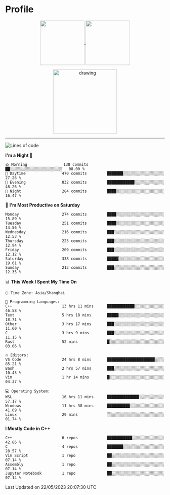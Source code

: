 # Profile

<p align="center">
  <a href="https://github.com/SourVoice">
    <img
      align="center"
      height="140em"
      src="https://github-readme-stats.vercel.app/api?username=SourVoice&show_icons=true&include_all_commits=true&count_private=true&theme=tokyonight"
    />
  </a>
  <a href="https://github.com/SourVoice">
    <img
      align="center"
      height="140em"
      src="https://github-readme-stats.vercel.app/api/top-langs/?username=SourVoice&show_icons=true&include_all_commits=true&count_private=true&layout=compact&theme=tokyonight"
    />
  </a>
</p>

<p align="center">
   <a href="https://github.com/SourVoice">
    <img
      align="center"
      height="202em"
      alt="drawing"
      src="https://activity-graph.herokuapp.com/graph?username=SourVoice&theme=react-dark"
    />
  </a>
</p>

---
<!--START_SECTION:waka-->
![Lines of code](https://img.shields.io/badge/From%20Hello%20World%20I%27ve%20Written-1.6%20million%20lines%20of%20code-blue)

**I'm a Night 🦉** 

```text
🌞 Morning                138 commits         ██░░░░░░░░░░░░░░░░░░░░░░░   08.00 % 
🌆 Daytime                470 commits         ███████░░░░░░░░░░░░░░░░░░   27.26 % 
🌃 Evening                832 commits         ████████████░░░░░░░░░░░░░   48.26 % 
🌙 Night                  284 commits         ████░░░░░░░░░░░░░░░░░░░░░   16.47 % 
```
📅 **I'm Most Productive on Saturday** 

```text
Monday                   274 commits         ████░░░░░░░░░░░░░░░░░░░░░   15.89 % 
Tuesday                  251 commits         ████░░░░░░░░░░░░░░░░░░░░░   14.56 % 
Wednesday                216 commits         ███░░░░░░░░░░░░░░░░░░░░░░   12.53 % 
Thursday                 223 commits         ███░░░░░░░░░░░░░░░░░░░░░░   12.94 % 
Friday                   209 commits         ███░░░░░░░░░░░░░░░░░░░░░░   12.12 % 
Saturday                 338 commits         █████░░░░░░░░░░░░░░░░░░░░   19.61 % 
Sunday                   213 commits         ███░░░░░░░░░░░░░░░░░░░░░░   12.35 % 
```


📊 **This Week I Spent My Time On** 

```text
🕑︎ Time Zone: Asia/Shanghai

💬 Programming Languages: 
C++                      13 hrs 11 mins      ████████████░░░░░░░░░░░░░   46.58 % 
Text                     5 hrs 18 mins       █████░░░░░░░░░░░░░░░░░░░░   18.71 % 
Other                    3 hrs 17 mins       ███░░░░░░░░░░░░░░░░░░░░░░   11.60 % 
C                        3 hrs 9 mins        ███░░░░░░░░░░░░░░░░░░░░░░   11.15 % 
Rust                     52 mins             █░░░░░░░░░░░░░░░░░░░░░░░░   03.06 % 

🔥 Editors: 
VS Code                  24 hrs 8 mins       █████████████████████░░░░   85.21 % 
Bash                     2 hrs 57 mins       ███░░░░░░░░░░░░░░░░░░░░░░   10.43 % 
Vim                      1 hr 14 mins        █░░░░░░░░░░░░░░░░░░░░░░░░   04.37 % 

💻 Operating System: 
WSL                      16 hrs 11 mins      ██████████████░░░░░░░░░░░   57.17 % 
Windows                  11 hrs 38 mins      ██████████░░░░░░░░░░░░░░░   41.09 % 
Linux                    29 mins             ░░░░░░░░░░░░░░░░░░░░░░░░░   01.74 % 
```

**I Mostly Code in C++** 

```text
C++                      6 repos             ███████████░░░░░░░░░░░░░░   42.86 % 
C                        4 repos             ███████░░░░░░░░░░░░░░░░░░   28.57 % 
Vim Script               1 repo              ██░░░░░░░░░░░░░░░░░░░░░░░   07.14 % 
Assembly                 1 repo              ██░░░░░░░░░░░░░░░░░░░░░░░   07.14 % 
Jupyter Notebook         1 repo              ██░░░░░░░░░░░░░░░░░░░░░░░   07.14 % 
```




 Last Updated on 22/05/2023 20:07:30 UTC
<!--END_SECTION:waka-->
